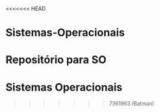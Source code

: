 <<<<<<< HEAD
# Sistemas-Operacionais
Repositório para SO
=======
# Sistemas Operacionais
>>>>>>> 7361963 (Batman)
